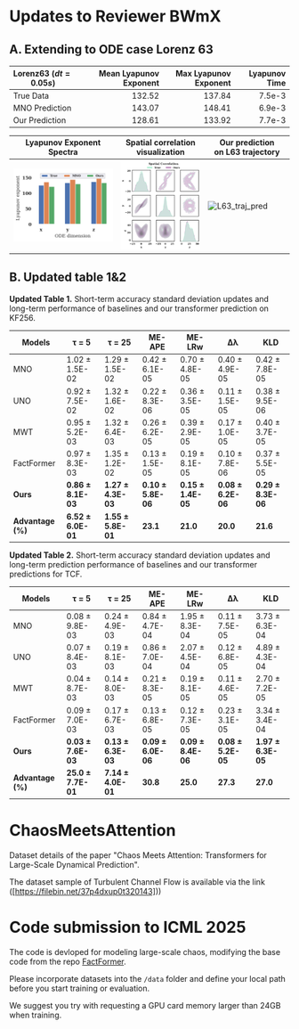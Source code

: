 


# Updates to Reviewer BWmX

## A. Extending to ODE case Lorenz 63

| Lorenz63 ($dt=0.05s$) | Mean Lyapunov Exponent | Max Lyapunov Exponent | Lyapunov Time |
| ----------------------- | ----------------------: | --------------------: | ------------: |
| True Data               |                  132.52 |                137.84 |        7.5e-3 |
| MNO Prediction          |                  143.07 |                148.41 |        6.9e-3 |
| Our Prediction          |                  128.61 |                133.92 |        7.7e-3 |

| Lyapunov Exponent Spectra                            | Spatial correlation visualization                                             | Our prediction on L63 trajectory              |
| ---------------------------------------------------- | ----------------------------------------------------------------------------- | ---------------------------------------------- |
| ![exponent_spectra](image/README/exponent_spectra.png) | ![Spatial Correlation Match](image/rebuttal_BWmX/spatial_corr_match_small2.png) | ![L63_traj_pred](image/lorenz63_trajectory2.gif) |

## B. Updated table 1&2

**Updated Table 1.** Short-term accuracy standard deviation updates and long-term performance of baselines and our transformer prediction on KF256.

| Models                  | τ = 5                    | τ = 25                   | ME-APE                    | ME-LRw                    | Δλ                      | KLD                       |
| ----------------------- | ------------------------- | ------------------------- | ------------------------- | ------------------------- | ------------------------- | ------------------------- |
| MNO                     | 1.02 ± 1.5E-02           | 1.29 ± 1.5E-02           | 0.42 ± 6.1E-05           | 0.70 ± 4.8E-05           | 0.40 ± 4.9E-05           | 0.42 ± 7.8E-05           |
| UNO                     | 0.92 ± 7.5E-02           | 1.32 ± 1.6E-02           | 0.22 ± 8.3E-06           | 0.36 ± 3.5E-05           | 0.11 ± 1.5E-05           | 0.38 ± 9.5E-06           |
| MWT                     | 0.95 ± 5.2E-03           | 1.32 ± 6.4E-03           | 0.26 ± 6.2E-05           | 0.39 ± 2.9E-05           | 0.17 ± 1.0E-05           | 0.40 ± 3.7E-05           |
| FactFormer              | 0.97 ± 8.3E-03           | 1.35 ± 1.2E-02           | 0.13 ± 1.5E-05           | 0.19 ± 8.1E-05           | 0.10 ± 7.8E-06           | 0.37 ± 5.5E-05           |
| **Ours**          | **0.86 ± 8.1E-03** | **1.27 ± 4.3E-03** | **0.10 ± 5.8E-06** | **0.15 ± 1.4E-05** | **0.08 ± 6.2E-06** | **0.29 ± 8.3E-06** |
| **Advantage (%)** | **6.52 ± 6.0E-01** | **1.55 ± 5.8E-01** | **23.1**            | **21.0**            | **20.0**            | **21.6**            |

**Updated Table 2.** Short-term accuracy standard deviation updates and long-term prediction performance of baselines and our transformer predictions for TCF.

| Models                  | τ = 5                    | τ = 25                   | ME-APE                    | ME-LRw                    | Δλ                      | KLD                       |
| ----------------------- | ------------------------- | ------------------------- | ------------------------- | ------------------------- | ------------------------- | ------------------------- |
| MNO                     | 0.08 ± 9.8E-03           | 0.24 ± 4.9E-03           | 0.84 ± 4.7E-04           | 1.95 ± 8.3E-04           | 0.11 ± 7.5E-05           | 3.73 ± 6.3E-04           |
| UNO                     | 0.07 ± 8.4E-03           | 0.19 ± 8.1E-03           | 0.86 ± 7.0E-04           | 2.07 ± 4.5E-04           | 0.12 ± 6.8E-05           | 4.89 ± 4.3E-04           |
| MWT                     | 0.04 ± 8.7E-03           | 0.14 ± 8.0E-03           | 0.21 ± 8.3E-05           | 0.19 ± 8.1E-05           | 0.11 ± 4.6E-05           | 2.70 ± 7.2E-05           |
| FactFormer              | 0.09 ± 7.0E-03           | 0.17 ± 6.7E-03           | 0.13 ± 6.8E-05           | 0.12 ± 7.3E-05           | 0.23 ± 3.1E-05           | 3.34 ± 3.4E-04           |
| **Ours**          | **0.03 ± 7.6E-03** | **0.13 ± 6.3E-03** | **0.09 ± 6.0E-06** | **0.09 ± 8.4E-06** | **0.08 ± 5.2E-05** | **1.97 ± 6.3E-05** |
| **Advantage (%)** | **25.0 ± 7.7E-01** | **7.14 ± 4.0E-01** | **30.8**            | **25.0**            | **27.3**            | **27.0**            |

# ChaosMeetsAttention

Dataset details of the paper  "Chaos Meets Attention: Transformers for Large-Scale Dynamical Prediction".

The dataset sample of Turbulent Channel Flow is available via the link ([https://filebin.net/37p4dxup0t320143]))

# Code submission to ICML 2025

The code is devloped for modeling large-scale chaos, modifying the base code from the repo [FactFormer](https://github.com/BaratiLab/FactFormer).

Please incorporate datasets into the `/data` folder and define your local path before you start training or evaluation.

We suggest you try with requesting a GPU card memory larger than 24GB when training.

